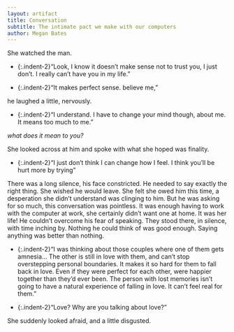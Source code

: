 ```yaml
---
layout: artifact
title: Conversation
subtitle: The intimate pact we make with our computers
author: Megan Bates
---
```


She watched the man.

- {:.indent-2}“Look, I know it doesn’t make sense not to trust you, I just don’t. I really can’t have you in my life.”

- {:.indent-2}“It makes perfect sense. believe me,”

he laughed a little, nervously.

- {:.indent-2}“I understand. I have to change your mind though, about me. It means too much to me.”

*what does it mean to you?*

She looked across at him and spoke with what she hoped was finality.

- {:.indent-2}“I just don’t think I can change how I feel. I think you’ll be hurt more by trying”

There was a long silence, his face constricted. He needed to say exactly the right thing.
She wished he would leave. She felt she owed him this time, a desperation she didn’t understand was clinging to him. But he was asking for so much, this conversation was pointless. It was enough having to work with the computer at work, she certainly didn’t want one at home. It was her life!
He couldn’t overcome his fear of speaking. They stood there, in silence, with time inching by. Nothing he could think of was good enough.
Saying anything was better than nothing.

- {:.indent-2}“I was thinking about those couples where one of them gets amnesia… The other is still in love with them, and can’t stop overstepping personal boundaries. It makes it so hard for them to fall back in love. Even if they were perfect for each other, were happier together than they’d ever been. The person with lost memories isn’t going to have a natural experience of falling in love. It can’t feel real for them.”

- {:.indent-2}“Love? Why are you talking about love?”

She suddenly looked afraid, and a little disgusted.
